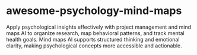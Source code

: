 # awesome-psychology-mind-maps
Apply psychological insights effectively with project management and mind maps AI to organize research, map behavioral patterns, and track mental health goals. Mind maps AI supports structured thinking and emotional clarity, making psychological concepts more accessible and actionable.
